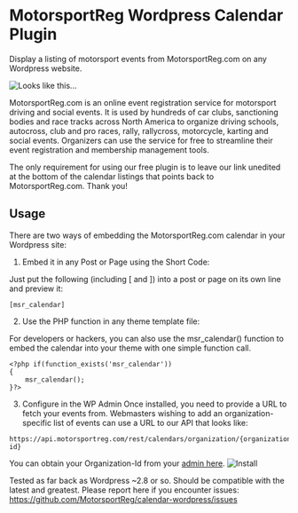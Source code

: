 MotorsportReg Wordpress Calendar Plugin
===========================================

Display a listing of motorsport events from MotorsportReg.com on any Wordpress website.  	

![Looks like this...](http://api.motorsportreg.com/wordpress/sampledisplay.png)

MotorsportReg.com is an online event registration service for motorsport driving and social events.  It is used by hundreds of car clubs, sanctioning bodies and race tracks across North America to organize driving schools, autocross, club and pro races, rally, rallycross, motorcycle, karting and social events.  Organizers can use the service for free to streamline their event registration and membership management tools.

The only requirement for using our free plugin is to leave our link unedited at the bottom of the calendar listings that points back to MotorsportReg.com.  Thank you!


## Usage

There are two ways of embedding the MotorsportReg.com calendar in your Wordpress site: 

1. Embed it in any Post or Page using the Short Code:

  Just put the following (including [ and ]) into a post or page on its own line and preview it:

  ```
  [msr_calendar]
  ```

2. Use the PHP function in any theme template file: 

  For developers or hackers, you can also use the msr_calendar() function to embed the calendar into your theme with one simple function call.

  ```
  <?php if(function_exists('msr_calendar'))
  {
      msr_calendar();
  }?>
  ```
  
3. Configure in the WP Admin
  Once installed, you need to provide a URL to fetch your events from.  Webmasters wishing to add an organization-specific list of events can use a URL to our API that looks like:
  ```
  https://api.motorsportreg.com/rest/calendars/organization/{organization-id}
  ```
  You can obtain your Organization-Id from your [admin here](https://www.motorsportreg.com/em360/index.cfm/event/profile.api).
  ![Install](http://api.motorsportreg.com/wordpress/admin.png)

Tested as far back as Wordpress ~2.8 or so.  Should be compatible with the latest and greatest.  Please report here if you encounter issues: https://github.com/MotorsportReg/calendar-wordpress/issues 
